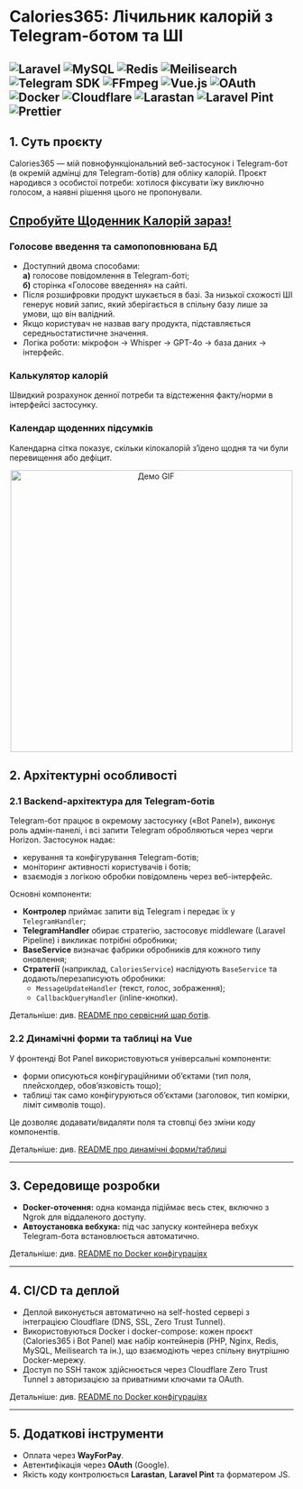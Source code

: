# Calories365: Лічильник калорій з Telegram-ботом та ШІ
![Laravel](https://img.shields.io/badge/laravel-black?logo=laravel)
![MySQL](https://img.shields.io/badge/MySQL-black?logo=MySQL)
![Redis](https://img.shields.io/badge/Redis-black?logo=Redis)
![Meilisearch](https://img.shields.io/badge/Meilisearch-black?logo=Meilisearch)
![Telegram SDK](https://img.shields.io/badge/Telegram%20SDK-black?logo=Telegram)
![FFmpeg](https://img.shields.io/badge/FFmpeg-black?logo=FFmpeg)
![Vue.js](https://img.shields.io/badge/Vue.js-black?logo=Vue.js)
![OAuth](https://img.shields.io/badge/OAuth-black?logo=Google)
![Docker](https://img.shields.io/badge/Docker-black?logo=Docker)
![Cloudflare](https://img.shields.io/badge/Cloudflare-black?logo=Cloudflare)
![Larastan](https://img.shields.io/badge/Larastan-black?logo=laravel)
![Laravel Pint](https://img.shields.io/badge/Laravel%20Pint-black?logo=laravel)
![Prettier](https://img.shields.io/badge/Prettier-black?logo=prettier)
---

## 1. Суть проєкту

Calories365 — мій повнофункціональний веб-застосунок і Telegram-бот (в окремій адмінці для Telegram-ботів) для обліку калорій. Проєкт народився з особистої потреби: хотілося фіксувати їжу виключно голосом, а наявні рішення цього не пропонували.

## [Спробуйте Щоденник Калорій зараз!](https://calculator.calories365.com)

### Голосове введення та самопоповнювана БД

- Доступний двома способами:  
  **а)** голосове повідомлення в Telegram-боті;  
  **б)** сторінка «Голосове введення» на сайті.
- Після розшифровки продукт шукається в базі. За низької схожості ШІ генерує новий запис, який зберігається в спільну базу лише за умови, що він валідний.
- Якщо користувач не назвав вагу продукта, підставляється середньостатистичне значення.
- Логіка роботи: мікрофон → Whisper → GPT-4o → база даних → інтерфейс.

### Калькулятор калорій
Швидкий розрахунок денної потреби та відстеження факту/норми в інтерфейсі застосунку.

### Календар щоденних підсумків
Календарна сітка показує, скільки кілокалорій з’їдено щодня та чи були перевищення або дефіцит.

<p align="center">
  <img src="./public/cal.gif" width="500" alt="Демо GIF">
</p>

## 2. Архітектурні особливості

### 2.1 Backend-архітектура для Telegram-ботів

Telegram-бот працює в окремому застосунку («Bot Panel»), виконує роль адмін-панелі, і всі запити Telegram обробляються через черги Horizon. Застосунок надає:

* керування та конфігурування Telegram-ботів;
* моніторинг активності користувачів і ботів;
* взаємодія з логікою обробки повідомлень через веб-інтерфейс.

Основні компоненти:

* **Контролер** приймає запити від Telegram і передає їх у `TelegramHandler`;
* **TelegramHandler** обирає стратегію, застосовує middleware (Laravel Pipeline) і викликає потрібні обробники;
* **BaseService** визначає фабрики обробників для кожного типу оновлення;
* **Стратегії** (наприклад, `CaloriesService`) наслідують `BaseService` та додають/перезаписують обробники:
    * `MessageUpdateHandler` (текст, голос, зображення);
    * `CallbackQueryHandler` (inline-кнопки).

Детальніше: див. [README про сервісний шар ботів](./README.BotPanelArchitecture.ua.md).

### 2.2 Динамічні форми та таблиці на Vue

У фронтенді Bot Panel використовуються універсальні компоненти:

* форми описуються конфігураційними об’єктами (тип поля, плейсхолдер, обов’язковість тощо);
* таблиці так само конфігуруються об’єктами (заголовок, тип комірки, ліміт символів тощо).

Це дозволяє додавати/видаляти поля та стовпці без зміни коду компонентів.

Детальніше: див. [README про динамічні форми/таблиці](./README.DynamicFormsAndTables.ua.md)

---

## 3. Середовище розробки

- **Docker-оточення:** одна команда підіймає весь стек, включно з Ngrok для віддаленого доступу.
- **Автоустановка вебхука:** під час запуску контейнера вебхук Telegram-бота встановлюється автоматично.

Детальніше: див. [README по Docker конфігураціях](https://github.com/Calories365/Configs/blob/main/README.uk.md)

---

## 4. CI/CD та деплой

* Деплой виконується автоматично на self-hosted сервері з інтеграцією Cloudflare (DNS, SSL, Zero Trust Tunnel).
* Використовуються Docker і docker-compose: кожен проєкт (Calories365 і Bot Panel) має набір контейнерів (PHP, Nginx, Redis, MySQL, Meilisearch та ін.), що взаємодіють через спільну внутрішню Docker-мережу.
* Доступ по SSH також здійснюється через Cloudflare Zero Trust Tunnel з авторизацією за приватними ключами та OAuth.

Детальніше: див. [README по Docker конфігураціях](https://github.com/Calories365/Configs/blob/main/README.uk.md)

---

## 5. Додаткові інструменти

* Оплата через **WayForPay**.
* Автентифікація через **OAuth** (Google).
* Якість коду контролюється **Larastan**, **Laravel Pint** та форматером JS.
